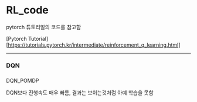 # RL_code

pytorch 튜토리얼의 코드를 참고함

[Pytorch Tutorial][https://tutorials.pytorch.kr/intermediate/reinforcement_q_learning.html]

---

### DQN


###
DQN_POMDP



DQN보다 진행속도 매우 빠름, 결과는 보이는것처럼 아예 학습을 못함
